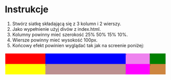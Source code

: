 # Instrukcje

1. Stwórz siatkę składającą się z 3 kolumn i 2 wierszy.
2. Jako wypełnienie użyj divów z index.html.
3. Kolumny powinny mieć szerokość 25% 50% 15% 10%.
4. Wiersze powinny mieć wysokość 100px.
5. Końcowy efekt powinien wyglądać tak jak na screenie poniżej:

![Rezultat zadania](./result.png)